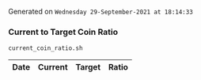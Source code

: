 Generated on `Wednesday 29-September-2021 at 18:14:33`

### Current to Target Coin Ratio
`current_coin_ratio.sh`

Date|Current|Target|Ratio
---|---|---|---

